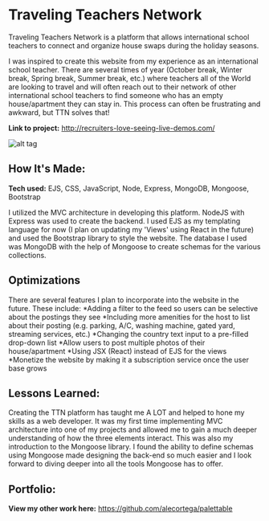 # Traveling Teachers Network

Traveling Teachers Network is a platform that allows international school teachers to connect and organize house swaps during the holiday seasons.

I was inspired to create this website from my experience as an international school teacher. There are several times of year (October break, Winter break, Spring break, Summer break, etc.) where teachers all of the World are looking to travel and will often reach out to their network of other international school teachers to find someone who has an empty house/apartment they can stay in. This process can often be frustrating and awkward, but TTN solves that!

**Link to project:** http://recruiters-love-seeing-live-demos.com/

![alt tag](http://placecorgi.com/1200/650)

## How It's Made:

**Tech used:** EJS, CSS, JavaScript, Node, Express, MongoDB, Mongoose, Bootstrap

I utilized the MVC architecture in developing this platform. NodeJS with Express was used to create the backend. I used EJS as my templating language for now (I plan on updating my 'Views' using React in the future) and used the Bootstrap library to style the website. The database I used was MongoDB with the help of Mongoose to create schemas for the various collections.

## Optimizations

There are several features I plan to incorporate into the website in the future. These include:
*Adding a filter to the feed so users can be selective about the postings they see
*Including more amenities for the host to list about their posting (e.g. parking, A/C, washing machine, gated yard, streaming services, etc.)
*Changing the country text input to a pre-filled drop-down list
*Allow users to post multiple photos of their house/apartment
\*Using JSX (React) instead of EJS for the views
\*Monetize the website by making it a subscription service once the user base grows

## Lessons Learned:

Creating the TTN platform has taught me A LOT and helped to hone my skills as a web developer. It was my first time implementing MVC architecture into one of my projects and allowed me to gain a much deeper understanding of how the three elements interact. This was also my introduction to the Mongoose library. I found the ability to define schemas using Mongoose made designing the back-end so much easier and I look forward to diving deeper into all the tools Mongoose has to offer.

## Portfolio:

**View my other work here:** https://github.com/alecortega/palettable
